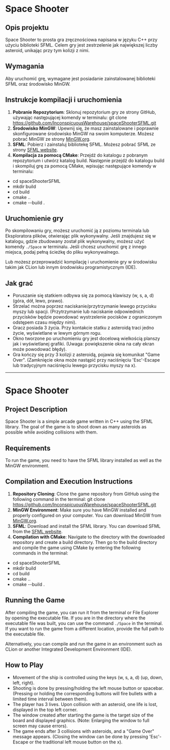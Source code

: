 # Space Shooter

## Opis projektu
Space Shooter to prosta gra zręcznościowa napisana w języku C++ przy użyciu biblioteki SFML. Celem gry jest zestrzelenie jak największej liczby asteroid, unikając przy tym kolizji z nimi. 

## Wymagania
Aby uruchomić grę, wymagane jest posiadanie zainstalowanej biblioteki SFML oraz środowisko MinGW.

## Instrukcje kompilacji i uruchomienia
1. **Pobranie Repozytorium**: Sklonuj repozytorium gry ze strony GitHub, używając następującej komendy w terminalu:
   git clone https://github.com/InconspicuousWarehouse/spaceShooterSFML.git
2. **Środowisko MinGW**: Upewnij się, że masz zainstalowane i poprawnie skonfigurowane środowisko MinGW na swoim komputerze. Możesz pobrać MinGW ze strony [MinGW.org](https://osdn.net/projects/mingw/).
3. **SFML**: Pobierz i zainstaluj bibliotekę SFML. Możesz pobrać SFML ze strony [SFML website](https://www.sfml-dev.org/download.php).
4. **Kompilacja za pomocą CMake**: Przejdź do katalogu z pobranym repozytorium i utwórz katalog build. Następnie przejdź do katalogu build i skompiluj grę za pomocą CMake, wpisując następujące komendy w terminalu:
-   cd spaceShooterSFML
-   mkdir build
-   cd build
-   cmake ..
-   cmake --build .
## Uruchomienie gry
Po skompilowaniu gry, możesz uruchomić ją z poziomu terminala lub Eksploratora plików, otwierając plik wykonywalny. Jeśli znajdujesz się w katalogu, gdzie zbudowany został plik wykonywalny, możesz użyć komendy `./Space` w terminalu. Jeśli chcesz uruchomić grę z innego miejsca, podaj pełną ścieżkę do pliku wykonywalnego.

Lub możesz przeprowadzić kompilację i uruchomienie gry w środowisku takim jak CLion lub innym środowisku programistycznym (IDE).
## Jak grać
- Poruszanie się statkiem odbywa się za pomocą klawiszy (w, s, a, d) (góra, dół, lewo, prawo).
- Strzelać można poprzez naciskanie/przytrzymanie lewego przycisku myszy lub spacji. (Przytrzymanie lub naciskanie odpowiednich przycisków będzie powodować wystrzelenie pocisków z ograniczonym odstępem czasu między nimi).
- Gracz posiada 3 życia. Przy kontakcie statku z asteroidą traci jedno życie, wyświetlane w lewym górnym rogu.
- Okno tworzone po uruchomieniu gry jest docelową wielkością planszy jak i wyświetlanej grafiki. (Uwaga: powiększenie okna na cały ekran może powodować błędy).
- Gra kończy się przy 3 kolizji z asteroidą, pojawia się komunikat "Game Over". (Zamknięcie okna może nastąpić przy naciśnięciu 'Esc'-Escape lub tradycyjnym naciśnięciu lewego przycisku myszy na x).
***
# Space Shooter

## Project Description
Space Shooter is a simple arcade game written in C++ using the SFML library. The goal of the game is to shoot down as many asteroids as possible while avoiding collisions with them.

## Requirements
To run the game, you need to have the SFML library installed as well as the MinGW environment.

## Compilation and Execution Instructions
1. **Repository Cloning**: Clone the game repository from GitHub using the following command in the terminal:
git clone https://github.com/InconspicuousWarehouse/spaceShooterSFML.git
2. **MinGW Environment**: Make sure you have MinGW installed and properly configured on your computer. You can download MinGW from [MinGW.org](https://osdn.net/projects/mingw/).
3. **SFML**: Download and install the SFML library. You can download SFML from the [SFML website](https://www.sfml-dev.org/download.php).
4. **Compilation with CMake**: Navigate to the directory with the downloaded repository and create a build directory. Then go to the build directory and compile the game using CMake by entering the following commands in the terminal:
-   cd spaceShooterSFML
-   mkdir build
-   cd build
-   cmake ..
-   cmake --build .

## Running the Game
After compiling the game, you can run it from the terminal or File Explorer by opening the executable file. If you are in the directory where the executable file was built, you can use the command `./Space` in the terminal. If you want to run the game from a different location, provide the full path to the executable file.

Alternatively, you can compile and run the game in an environment such as CLion or another Integrated Development Environment (IDE).

## How to Play
- Movement of the ship is controlled using the keys (w, s, a, d) (up, down, left, right).
- Shooting is done by pressing/holding the left mouse button or spacebar. (Pressing or holding the corresponding buttons will fire bullets with a limited time interval between them).
- The player has 3 lives. Upon collision with an asteroid, one life is lost, displayed in the top left corner.
- The window created after starting the game is the target size of the board and displayed graphics. (Note: Enlarging the window to full screen may cause errors).
- The game ends after 3 collisions with asteroids, and a "Game Over" message appears. (Closing the window can be done by pressing 'Esc'-Escape or the traditional left mouse button on the x).
